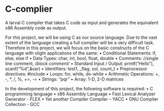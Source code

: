 # C-complier
A larval C compiler that takes C code as input and generates the equivalent x86 Assembly code as output.

For this project, we will be using C as our source language. Due to the vast extent of the language creating a full compiler will be a very difficult task. Therefore in this project, we will focus on the basic constructs of the C language with slight applications of the same:
•	Conditional Statements: if, else, else if
•	Data Types: char, int, bool, float, double
•	Comments: //single line comment, /*block comment*/
•	Standard Input / Output: printf(“Hello”),  scanf(“%d”,&var)
•	Identifiers: test1, _flag, sol, count_t
•	Preprocessor directives: #include
•	Loops: for, while, do-while
•	Arithmetic Operations: +, -, *, /, %, +=, -=
•	Strings: “pqr”
•	Array: 1-D, 2-D matrices

In the development of this project, the following software is required:
• C programming language
•	x86 Assembly Language
•	Fast Lexical Analyzer Generator - FLEX
•	Yet another Compiler Compiler – YACC
•	GNU Compiler Collection - GCC

